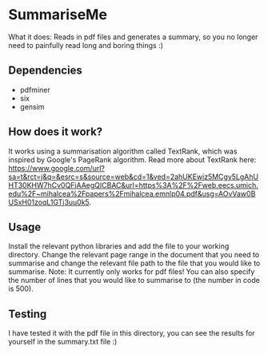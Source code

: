# SummariseMe

What it does: Reads in pdf files and generates a summary, so you no longer need to painfully read long and boring things :)

## Dependencies
- pdfminer
- six
- gensim

## How does it work? 
It works using a summarisation algorithm called TextRank, which was inspired by Google's PageRank algorithm. Read more about 
TextRank here: https://www.google.com/url?sa=t&rct=j&q=&esrc=s&source=web&cd=1&ved=2ahUKEwiz5MCgy5LgAhUHT30KHW7hCv0QFjAAegQICBAC&url=https%3A%2F%2Fweb.eecs.umich.edu%2F~mihalcea%2Fpapers%2Fmihalcea.emnlp04.pdf&usg=AOvVaw0BUSxH01zoqL1GTj3uu0k5.

## Usage
Install the relevant python libraries and add the file to your working directory. Change the relevant page range in the document that you
need to summarise and change the relevant file path to the file that you would like to summarise. Note: It currently only works for pdf files!
You can also specify the number of lines that you would like to summarise to (the number in code is 500).

## Testing
I have tested it with the pdf file in this directory, you can see the results for yourself in the summary.txt file :)
